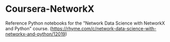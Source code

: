 # Coursera-NetworkX

Reference Python notebooks for the 
"Network Data Science with NetworkX and Python" course. (https://rhyme.com/c/network-data-science-with-networkx-and-python/12019)



